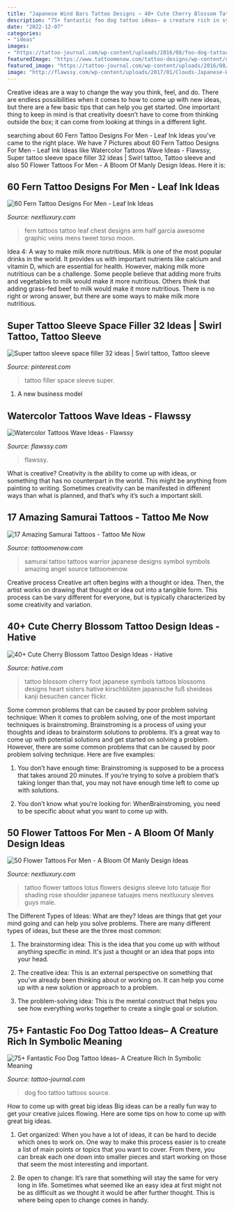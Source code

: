```yaml
---
title: "Japanese Wind Bars Tattoo Designs ~ 40+ Cute Cherry Blossom Tattoo Design Ideas"
description: "75+ fantastic foo dog tattoo ideas– a creature rich in symbolic meaning"
date: "2022-12-07"
categories:
- "ideas"
images:
- "https://tattoo-journal.com/wp-content/uploads/2016/08/foo-dog-tattoo36.jpg"
featuredImage: "https://www.tattoomenow.com/tattoo-designs/wp-content/uploads/2012/09/3.jpg"
featured_image: "https://tattoo-journal.com/wp-content/uploads/2016/08/foo-dog-tattoo36.jpg"
image: "http://flawssy.com/wp-content/uploads/2017/01/Clouds-Japanese-Wave-Tattoo.jpg"
---
```



Creative ideas are a way to change the way you think, feel, and do. There are endless possibilities when it comes to how to come up with new ideas, but there are a few basic tips that can help you get started. One important thing to keep in mind is that creativity doesn’t have to come from thinking outside the box; it can come from looking at things in a different light.

	

		
searching about 60 Fern Tattoo Designs For Men - Leaf Ink Ideas you've came to the right place. We have 7 Pictures about 60 Fern Tattoo Designs For Men - Leaf Ink Ideas like Watercolor Tattoos Wave Ideas - Flawssy, Super tattoo sleeve space filler 32 ideas | Swirl tattoo, Tattoo sleeve and also 50 Flower Tattoos For Men - A Bloom Of Manly Design Ideas. Here it is:
		
    
## 60 Fern Tattoo Designs For Men - Leaf Ink Ideas

<img loading=lazy src="http://nextluxury.com/wp-content/uploads/mens-chest-and-rib-cage-side-fern-tattoos.jpg" onerror="this.onerror=null;this.src='https://tse1.mm.bing.net/th?id=OIP.yUMWOcizgKs56PKUVfAGXAHaHa&amp;pid=15.1';" alt="60 Fern Tattoo Designs For Men - Leaf Ink Ideas">

_Source: nextluxury.com_

>fern tattoos tattoo leaf chest designs arm half garcia awesome graphic veins mens tweet torso moon. 

	

Idea 4: A way to make milk more nutritious.
Milk is one of the most popular drinks in the world. It provides us with important nutrients like calcium and vitamin D, which are essential for health. However, making milk more nutritious can be a challenge. Some people believe that adding more fruits and vegetables to milk would make it more nutritious. Others think that adding grass-fed beef to milk would make it more nutritious. There is no right or wrong answer, but there are some ways to make milk more nutritious.

    
## Super Tattoo Sleeve Space Filler 32 Ideas | Swirl Tattoo, Tattoo Sleeve

<img loading=lazy src="https://i.pinimg.com/736x/e0/cc/9a/e0cc9a0e2a36320436c41c2a560ccc7f.jpg" onerror="this.onerror=null;this.src='https://tse2.mm.bing.net/th?id=OIP.Kp0dZbX_HGaGMSgSoemoqQAAAA&amp;pid=15.1';" alt="Super tattoo sleeve space filler 32 ideas | Swirl tattoo, Tattoo sleeve">

_Source: pinterest.com_

>tattoo filler space sleeve super. 

	

1. A new business model 

    
## Watercolor Tattoos Wave Ideas - Flawssy

<img loading=lazy src="http://flawssy.com/wp-content/uploads/2017/01/Clouds-Japanese-Wave-Tattoo.jpg" onerror="this.onerror=null;this.src='https://tse4.mm.bing.net/th?id=OIP.78DrJDth8iSUhqgX4o3I-AHaLH&amp;pid=15.1';" alt="Watercolor Tattoos Wave Ideas - Flawssy">

_Source: flawssy.com_

>flawssy. 

	

What is creative?
Creativity is the ability to come up with ideas, or something that has no counterpart in the world. This might be anything from painting to writing. Sometimes creativity can be manifested in different ways than what is planned, and that’s why it’s such a important skill.

    
## 17 Amazing Samurai Tattoos - Tattoo Me Now

<img loading=lazy src="https://www.tattoomenow.com/tattoo-designs/wp-content/uploads/2012/09/3.jpg" onerror="this.onerror=null;this.src='https://tse3.mm.bing.net/th?id=OIP.Zs6qp0TAHO7kbQNQugVOIAHaHd&amp;pid=15.1';" alt="17 Amazing Samurai Tattoos - Tattoo Me Now">

_Source: tattoomenow.com_

>samurai tattoo tattoos warrior japanese designs symbol symbols amazing angel source tattoomenow. 

	

Creative process
Creative art often begins with a thought or idea. Then, the artist works on drawing that thought or idea out into a tangible form. This process can be vary different for everyone, but is typically characterized by some creativity and variation.

    
## 40+ Cute Cherry Blossom Tattoo Design Ideas - Hative

<img loading=lazy src="https://hative.com/wp-content/uploads/2014/03/cherry-blossom-tattoos/4-foot-cherry-blossom-japanese-symbols.jpg" onerror="this.onerror=null;this.src='https://tse1.mm.bing.net/th?id=OIP.GgsUU9fsH6X-bRL2ClsP1gHaJ4&amp;pid=15.1';" alt="40+ Cute Cherry Blossom Tattoo Design Ideas - Hative">

_Source: hative.com_

>tattoo blossom cherry foot japanese symbols tattoos blossoms designs heart sisters hative kirschblüten japanische fuß sheideas kanji besuchen cancer flickr. 

	

Some common problems that can be caused by poor problem solving technique:
When it comes to problem solving, one of the most important techniques is brainstroming. Brainstroming is a process of using your thoughts and ideas to brainstorm solutions to problems. It’s a great way to come up with potential solutions and get started on solving a problem. However, there are some common problems that can be caused by poor problem solving technique. Here are five examples:
1) You don’t have enough time: Brainstroming is supposed to be a process that takes around 20 minutes. If you’re trying to solve a problem that’s taking longer than that, you may not have enough time left to come up with solutions.

2) You don’t know what you’re looking for: WhenBrainstroming, you need to be specific about what you want to come up with.

    
## 50 Flower Tattoos For Men - A Bloom Of Manly Design Ideas

<img loading=lazy src="http://nextluxury.com/wp-content/uploads/flowers-and-roses-tattoos-for-men.jpg" onerror="this.onerror=null;this.src='https://tse2.mm.bing.net/th?id=OIP.kjTZg-VT-Reuo5h_EcdV4gHaLB&amp;pid=15.1';" alt="50 Flower Tattoos For Men - A Bloom Of Manly Design Ideas">

_Source: nextluxury.com_

>tattoo flower tattoos lotus flowers designs sleeve loto tatuaje flor shading rose shoulder japanese tatuajes mens nextluxury sleeves guys male. 

	

The Different Types of Ideas: What are they?
Ideas are things that get your mind going and can help you solve problems. There are many different types of ideas, but these are the three most common:
1. The brainstorming idea: This is the idea that you come up with without anything specific in mind. It's just a thought or an idea that pops into your head.

2. The creative idea: This is an external perspective on something that you've already been thinking about or working on. It can help you come up with a new solution or approach to a problem.

3. The problem-solving idea: This is the mental construct that helps you see how everything works together to create a single goal or solution.

    
## 75+ Fantastic Foo Dog Tattoo Ideas– A Creature Rich In Symbolic Meaning

<img loading=lazy src="https://tattoo-journal.com/wp-content/uploads/2016/08/foo-dog-tattoo36.jpg" onerror="this.onerror=null;this.src='https://tse1.mm.bing.net/th?id=OIP.oFNA6gLuUiNevBVSwEvcCgHaJQ&amp;pid=15.1';" alt="75+ Fantastic Foo Dog Tattoo Ideas– A Creature Rich In Symbolic Meaning">

_Source: tattoo-journal.com_

>dog foo tattoo tattoos source. 

	

How to come up with great big ideas
Big ideas can be a really fun way to get your creative juices flowing. Here are some tips on how to come up with great big ideas. 
1. Get organized: When you have a lot of ideas, it can be hard to decide which ones to work on. One way to make this process easier is to create a list of main points or topics that you want to cover. From there, you can break each one down into smaller pieces and start working on those that seem the most interesting and important. 

2. Be open to change: It’s rare that something will stay the same for very long in life. Sometimes what seemed like an easy idea at first might not be as difficult as we thought it would be after further thought. This is where being open to change comes in handy.

